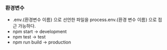###  환경변수
- .env.{환경변수 이름} 으로 선언한 파일을 process.env.{환경 변수 이름} 으로 접근 가능하다.
- npm start -> development
- npm test -> test
- npm run build -> production